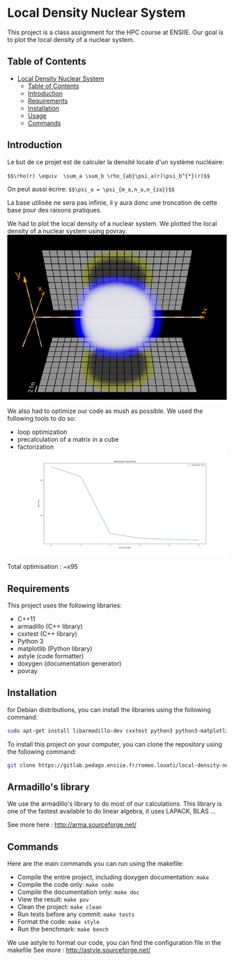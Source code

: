 # Local Density Nuclear System

This project is a class assignment for the HPC course at ENSIIE. Our goal is to plot the local density of a nuclear system.

## Table of Contents

- [Local Density Nuclear System](#local-density-nuclear-system)
  - [Table of Contents](#table-of-contents)
  - [Introduction](#introduction)
  - [Requirements](#requirements)
  - [Installation](#installation)
  - [Usage](#usage)
  - [Commands](#commands)

## Introduction

Le but de ce projet est de calculer la densité locale d'un système nucléaire:

`$$\rho(r) \equiv  \sum_a \sum_b \rho_{ab}\psi_a(r)\psi_b^{*}(r)$$`

On peut aussi écrire: `$$\psi_a = \psi_{m_a,n_a,n_{za}}$$`

La base utilisée ne sera pas infinie, il y aura donc une troncation de cette base pour des raisons pratiques.

We had to plot the local density of a nuclear system.
We plotted the local density of a nuclear system using povray.
![Local Density Nuclear System](/pres/image/resultat_3D.png)


We also had to optimize our code as mush as possible.
We used the following tools to do so:
- loop optimization
- precalculation of a matrix in a cube  
- factorization 
![Optimization](/pres/image/benchmark.png)

Total optimisation : ~x95

## Requirements

This project uses the following libraries:
- C++11
- armadillo (C++ library)
- cxxtest (C++ library)
- Python 3
- matplotlib (Python library)
- astyle (code formatter)
- doxygen (documentation generator)
- povray 

## Installation

for Debian distributions, you can install the libraries using the following command:
```sh
sudo apt-get install libarmadillo-dev cxxtest python3 python3-matplotlib build-essential astyle doxygen povray
```

To install this project on your computer, you can clone the repository using the following command:

```sh
git clone https://gitlab.pedago.ensiie.fr/romeo.louati/local-density-nuclear-system
```

## Armadillo's library

We use the armadillo's library to do most of our calculations. This library is one of the fastest available to do linear algebra, it uses LAPACK, BLAS ...

See more here : http://arma.sourceforge.net/

## Commands

Here are the main commands you can run using the makefile:

- Compile the entire project, including doxygen documentation: `make`
- Compile the code only: `make code`
- Compile the documentation only: `make doc`
- View the result: `make pov`
- Clean the project: `make clean`
- Run tests before any commit: `make tests`
- Format the code: `make style`
- Run the benchmark: `make bench`

We use astyle to format our code, you can find the configuration file in the makefile
See more : http://astyle.sourceforge.net/